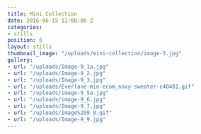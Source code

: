 ```yaml
---
title: Mini Collection
date: 2016-06-15 12:00:00 Z
categories:
- stills
position: 6
layout: stills
thumbnail_image: "/uploads/mini-collection/image-3.jpg"
gallery:
- url: "/uploads/Image-9_1a.jpg"
- url: "/uploads/Image-9_2.jpg"
- url: "/uploads/Image-9_3.jpg"
- url: "/uploads/Everlane-min-ecom_navy-sweater-c40481.gif"
- url: "/uploads/image-9_5a.jpg"
- url: "/uploads/image-9_6.jpg"
- url: "/uploads/Image-9_7.jpg"
- url: "/uploads/Image%209_8.gif"
- url: "/uploads/Image-9_9.jpg"
---
```


